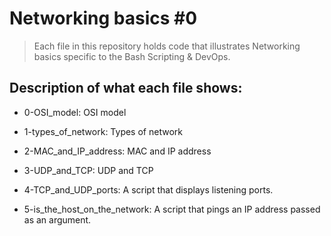 # Networking basics #0
> Each file in this repository holds code that illustrates Networking basics
> specific to the Bash Scripting & DevOps.

## Description of what each file shows:
* 0-OSI_model: OSI model

* 1-types_of_network: Types of network

* 2-MAC_and_IP_address: MAC and IP address

* 3-UDP_and_TCP: UDP and TCP

* 4-TCP_and_UDP_ports: A script that displays listening ports.

* 5-is_the_host_on_the_network: A script that pings an IP address passed as an argument.
